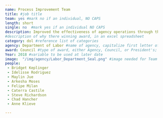 ```yaml
---
name: Process Improvement Team
title: #job title
team: yes #mark no if an individual, NO CAPS
length: short
single: no  #mark yes if an individual NO CAPS
description: Improved the effectiveness of agency operations through the implementation of a Lean Six Sigma Continuous Process Improvement (CPI). This work resulted in successes such as decreasing the Freedom Of Information Act requests response times and reducing case processing times for the Office of Trade Adjustment Assistance.
#description of why there winning award, in an excel spreadsheet
category: dol #reference list of categories
agency: Department of Labor #name of agency, capitalize first letter of each name
award: Council #type of award, either Agency, Council, or President's; this is case sensitive so make sure to match the options listed exactly. This section generates the format of the card
Year: 2018 #variable to be used at later date
image:  "/img/agency/Labor_Department_Seal.png" #image needed for Team award (agency seal) and President's award (headshot); leave empty if and individual Agency award
people:
 - Bridget Keplinger
 - Idelisse Rodriguez
 - Maylin Jue
 - Arkesha Moses
 - Felipe Milan
 - Caterra Castile
 - Steve Richardson
 - Chad Hancher
 - Anne Klieve

---
```

